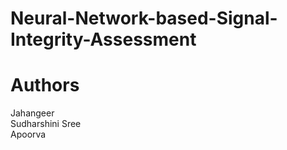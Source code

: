 # Neural-Network-based-Signal-Integrity-Assessment

# Authors

Jahangeer
<br>
Sudharshini Sree
<br>
Apoorva
